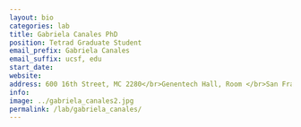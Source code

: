 ```yaml
---
layout: bio
categories: lab
title: Gabriela Canales PhD
position: Tetrad Graduate Student
email_prefix: Gabriela Canales
email_suffix: ucsf, edu
start_date:
website:
address: 600 16th Street, MC 2280</br>Genentech Hall, Room </br>San Francisco, CA 94158-</br>
info:
image: ../gabriela_canales2.jpg
permalink: /lab/gabriela_canales/
---
```

